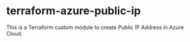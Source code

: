 # terraform-azure-public-ip
This is a Terraform custom module to create Public IP Address in Azure Cloud. 
